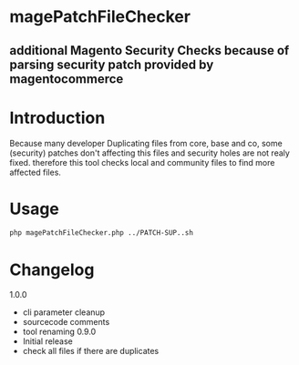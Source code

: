 # magePatchFileChecker
## additional Magento Security Checks because of parsing security patch provided by magentocommerce

# Introduction
Because many developer Duplicating files from core, base and co, some (security) patches don't affecting this files and security holes are not realy fixed. therefore this tool checks local and community files to find more affected files.
# Usage
```bash
php magePatchFileChecker.php ../PATCH-SUP..sh
```
# Changelog
1.0.0
- cli parameter cleanup
- sourcecode comments
- tool renaming
0.9.0
- Initial release
- check all files if there are duplicates

